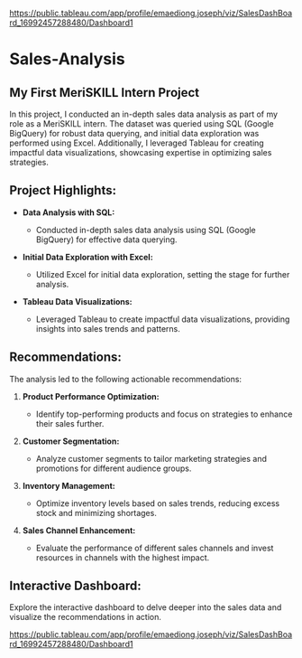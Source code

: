 https://public.tableau.com/app/profile/emaediong.joseph/viz/SalesDashBoard_16992457288480/Dashboard1
# Sales-Analysis

## My First MeriSKILL Intern Project



In this project, I conducted an in-depth sales data analysis as part of my role as a MeriSKILL intern. The dataset was queried using SQL (Google BigQuery) for robust data querying, and initial data exploration was performed using Excel. Additionally, I leveraged Tableau for creating impactful data visualizations, showcasing expertise in optimizing sales strategies.

## Project Highlights:

- **Data Analysis with SQL:**
  - Conducted in-depth sales data analysis using SQL (Google BigQuery) for effective data querying.

- **Initial Data Exploration with Excel:**
  - Utilized Excel for initial data exploration, setting the stage for further analysis.

- **Tableau Data Visualizations:**
  - Leveraged Tableau to create impactful data visualizations, providing insights into sales trends and patterns.

## Recommendations:

The analysis led to the following actionable recommendations:

1. **Product Performance Optimization:**
   - Identify top-performing products and focus on strategies to enhance their sales further.

2. **Customer Segmentation:**
   - Analyze customer segments to tailor marketing strategies and promotions for different audience groups.

3. **Inventory Management:**
   - Optimize inventory levels based on sales trends, reducing excess stock and minimizing shortages.

4. **Sales Channel Enhancement:**
   - Evaluate the performance of different sales channels and invest resources in channels with the highest impact.

## Interactive Dashboard:

Explore the interactive dashboard to delve deeper into the sales data and visualize the recommendations in action.


https://public.tableau.com/app/profile/emaediong.joseph/viz/SalesDashBoard_16992457288480/Dashboard1
